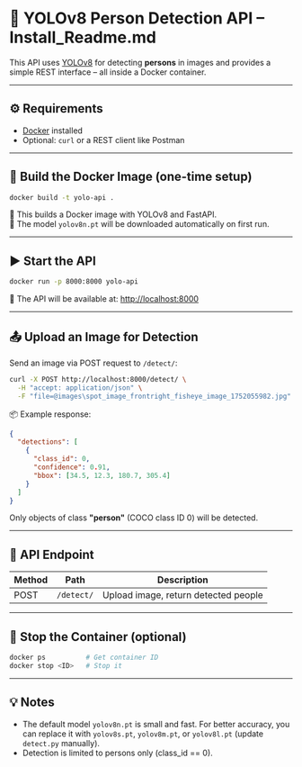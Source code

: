 # 🧠 YOLOv8 Person Detection API – Install_Readme.md

This API uses [YOLOv8](https://github.com/ultralytics/ultralytics) for detecting **persons** in images and provides a simple REST interface – all inside a Docker container.

---

## ⚙️ Requirements

- [Docker](https://www.docker.com/) installed
- Optional: `curl` or a REST client like Postman

---

## 🚧 Build the Docker Image (one-time setup)

```bash
docker build -t yolo-api .
```

🔹 This builds a Docker image with YOLOv8 and FastAPI.  
🔹 The model `yolov8n.pt` will be downloaded automatically on first run.

---

## ▶️ Start the API

```bash
docker run -p 8000:8000 yolo-api
```

🔹 The API will be available at: [http://localhost:8000](http://localhost:8000)

---

## 📤 Upload an Image for Detection

Send an image via POST request to `/detect/`:

```bash
curl -X POST http://localhost:8000/detect/ \
  -H "accept: application/json" \
  -F "file=@images\spot_image_frontright_fisheye_image_1752055982.jpg"
```

📦 Example response:

```json
{
  "detections": [
    {
      "class_id": 0,
      "confidence": 0.91,
      "bbox": [34.5, 12.3, 180.7, 305.4]
    }
  ]
}
```

Only objects of class **"person"** (COCO class ID 0) will be detected.

---

## 📑 API Endpoint

| Method | Path       | Description                          |
|--------|------------|--------------------------------------|
| POST   | `/detect/` | Upload image, return detected people |

---

## 🧼 Stop the Container (optional)

```bash
docker ps          # Get container ID
docker stop <ID>   # Stop it
```

---

## 💡 Notes

- The default model `yolov8n.pt` is small and fast. For better accuracy, you can replace it with `yolov8s.pt`, `yolov8m.pt`, or `yolov8l.pt` (update `detect.py` manually).
- Detection is limited to persons only (class_id == 0).